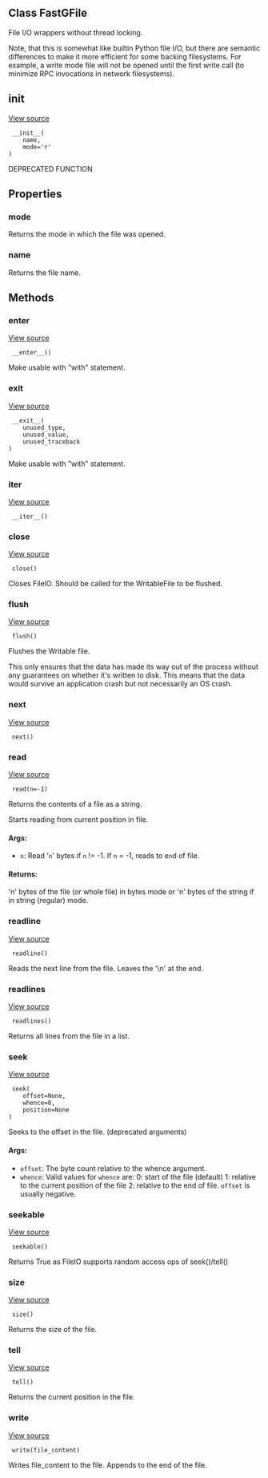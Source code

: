 ## Class FastGFile

File I/O wrappers without thread locking.

Note, that this is somewhat like builtin Python file I/O, but there are semantic differences to make it more efficient for some backing filesystems. For example, a write mode file will not be opened until the first write call (to minimize RPC invocations in network filesystems).
## __init__
[View source](https://github.com/tensorflow/tensorflow/blob/r2.0/tensorflow/python/platform/gfile.py#L66-L68)


```
 __init__(
    name,
    mode='r'
)
```

DEPRECATED FUNCTION
## Properties
### mode

Returns the mode in which the file was opened.
### name

Returns the file name.
## Methods
### __enter__
[View source](https://github.com/tensorflow/tensorflow/blob/r2.0/tensorflow/python/lib/io/file_io.py#L202-L204)


```
 __enter__()
```

Make usable with "with" statement.
### __exit__
[View source](https://github.com/tensorflow/tensorflow/blob/r2.0/tensorflow/python/lib/io/file_io.py#L206-L208)


```
 __exit__(
    unused_type,
    unused_value,
    unused_traceback
)
```

Make usable with "with" statement.
### __iter__
[View source](https://github.com/tensorflow/tensorflow/blob/r2.0/tensorflow/python/lib/io/file_io.py#L210-L211)


```
 __iter__()
```
### close
[View source](https://github.com/tensorflow/tensorflow/blob/r2.0/tensorflow/python/lib/io/file_io.py#L234-L241)


```
 close()
```

Closes FileIO. Should be called for the WritableFile to be flushed.
### flush
[View source](https://github.com/tensorflow/tensorflow/blob/r2.0/tensorflow/python/lib/io/file_io.py#L222-L232)


```
 flush()
```

Flushes the Writable file.

This only ensures that the data has made its way out of the process without any guarantees on whether it's written to disk. This means that the data would survive an application crash but not necessarily an OS crash.
### next
[View source](https://github.com/tensorflow/tensorflow/blob/r2.0/tensorflow/python/lib/io/file_io.py#L213-L217)


```
 next()
```
### read
[View source](https://github.com/tensorflow/tensorflow/blob/r2.0/tensorflow/python/lib/io/file_io.py#L110-L128)


```
 read(n=-1)
```

Returns the contents of a file as a string.

Starts reading from current position in file.
#### Args:
- `n`: Read '`n`' bytes if `n` != -1. If `n` = -1, reads to e`n`d of file.
#### Returns:

'n' bytes of the file (or whole file) in bytes mode or 'n' bytes of the string if in string (regular) mode.
### readline
[View source](https://github.com/tensorflow/tensorflow/blob/r2.0/tensorflow/python/lib/io/file_io.py#L176-L179)


```
 readline()
```

Reads the next line from the file. Leaves the '\n' at the end.
### readlines
[View source](https://github.com/tensorflow/tensorflow/blob/r2.0/tensorflow/python/lib/io/file_io.py#L181-L190)


```
 readlines()
```

Returns all lines from the file in a list.
### seek
[View source](https://github.com/tensorflow/tensorflow/blob/r2.0/tensorflow/python/lib/io/file_io.py#L130-L174)


```
 seek(
    offset=None,
    whence=0,
    position=None
)
```

Seeks to the offset in the file. (deprecated arguments)
#### Args:
- `offset`: The byte count relative to the whence argument.
- `whence`: Valid values for `whence` are: 0: start of the file (default) 1: relative to the current position of the file 2: relative to the end of file. `offset` is usually negative.
### seekable
[View source](https://github.com/tensorflow/tensorflow/blob/r2.0/tensorflow/python/lib/io/file_io.py#L243-L245)


```
 seekable()
```

Returns True as FileIO supports random access ops of seek()/tell()
### size
[View source](https://github.com/tensorflow/tensorflow/blob/r2.0/tensorflow/python/lib/io/file_io.py#L100-L102)


```
 size()
```

Returns the size of the file.
### tell
[View source](https://github.com/tensorflow/tensorflow/blob/r2.0/tensorflow/python/lib/io/file_io.py#L192-L200)


```
 tell()
```

Returns the current position in the file.
### write
[View source](https://github.com/tensorflow/tensorflow/blob/r2.0/tensorflow/python/lib/io/file_io.py#L104-L108)


```
 write(file_content)
```

Writes file_content to the file. Appends to the end of the file.

